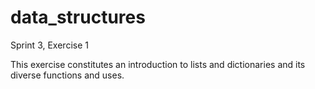 # data_structures
Sprint 3, Exercise 1

This exercise constitutes an introduction to lists and dictionaries and its diverse functions and uses.
